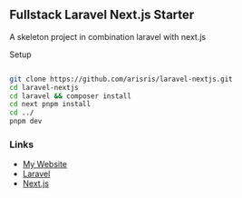 ## Fullstack Laravel Next.js Starter

A skeleton project in combination laravel with next.js

Setup

```bash

git clone https://github.com/arisris/laravel-nextjs.git
cd laravel-nextjs
cd laravel && composer install
cd next pnpm install
cd ../
pnpm dev

```


### Links

- [My Website](https://arisris.com/)
- [Laravel](https://laravel.com/)
- [Next.js](https://nextjs.org/)